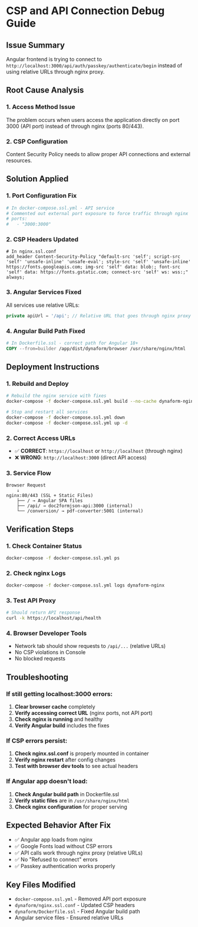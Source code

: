 # CSP and API Connection Debug Guide

## Issue Summary
Angular frontend is trying to connect to `http://localhost:3000/api/auth/passkey/authenticate/begin` instead of using relative URLs through nginx proxy.

## Root Cause Analysis

### 1. Access Method Issue
The problem occurs when users access the application directly on port 3000 (API port) instead of through nginx (ports 80/443).

### 2. CSP Configuration
Content Security Policy needs to allow proper API connections and external resources.

## Solution Applied

### 1. Port Configuration Fix
```yaml
# In docker-compose.ssl.yml - API service
# Commented out external port exposure to force traffic through nginx
# ports:
#   - "3000:3000"
```

### 2. CSP Headers Updated
```nginx
# In nginx.ssl.conf
add_header Content-Security-Policy "default-src 'self'; script-src 'self' 'unsafe-inline' 'unsafe-eval'; style-src 'self' 'unsafe-inline' https://fonts.googleapis.com; img-src 'self' data: blob:; font-src 'self' data: https://fonts.gstatic.com; connect-src 'self' ws: wss:;" always;
```

### 3. Angular Services Fixed
All services use relative URLs:
```typescript
private apiUrl = '/api'; // Relative URL that goes through nginx proxy
```

### 4. Angular Build Path Fixed
```dockerfile
# In Dockerfile.ssl - correct path for Angular 18+
COPY --from=builder /app/dist/dynaform/browser /usr/share/nginx/html
```

## Deployment Instructions

### 1. Rebuild and Deploy
```bash
# Rebuild the nginx service with fixes
docker-compose -f docker-compose.ssl.yml build --no-cache dynaform-nginx

# Stop and restart all services
docker-compose -f docker-compose.ssl.yml down
docker-compose -f docker-compose.ssl.yml up -d
```

### 2. Correct Access URLs
- ✅ **CORRECT**: `https://localhost` or `http://localhost` (through nginx)
- ❌ **WRONG**: `http://localhost:3000` (direct API access)

### 3. Service Flow
```
Browser Request
    ↓
nginx:80/443 (SSL + Static Files)
    ├── / → Angular SPA files
    ├── /api/ → doc2formjson-api:3000 (internal)
    └── /conversion/ → pdf-converter:5001 (internal)
```

## Verification Steps

### 1. Check Container Status
```bash
docker-compose -f docker-compose.ssl.yml ps
```

### 2. Check nginx Logs
```bash
docker-compose -f docker-compose.ssl.yml logs dynaform-nginx
```

### 3. Test API Proxy
```bash
# Should return API response
curl -k https://localhost/api/health
```

### 4. Browser Developer Tools
- Network tab should show requests to `/api/...` (relative URLs)
- No CSP violations in Console
- No blocked requests

## Troubleshooting

### If still getting localhost:3000 errors:
1. **Clear browser cache** completely
2. **Verify accessing correct URL** (nginx ports, not API port)
3. **Check nginx is running** and healthy
4. **Verify Angular build** includes the fixes

### If CSP errors persist:
1. **Check nginx.ssl.conf** is properly mounted in container
2. **Verify nginx restart** after config changes
3. **Test with browser dev tools** to see actual headers

### If Angular app doesn't load:
1. **Check Angular build path** in Dockerfile.ssl
2. **Verify static files** are in `/usr/share/nginx/html`
3. **Check nginx configuration** for proper serving

## Expected Behavior After Fix
- ✅ Angular app loads from nginx
- ✅ Google Fonts load without CSP errors  
- ✅ API calls work through nginx proxy (relative URLs)
- ✅ No "Refused to connect" errors
- ✅ Passkey authentication works properly

## Key Files Modified
- `docker-compose.ssl.yml` - Removed API port exposure
- `dynaform/nginx.ssl.conf` - Updated CSP headers
- `dynaform/Dockerfile.ssl` - Fixed Angular build path
- Angular service files - Ensured relative URLs
